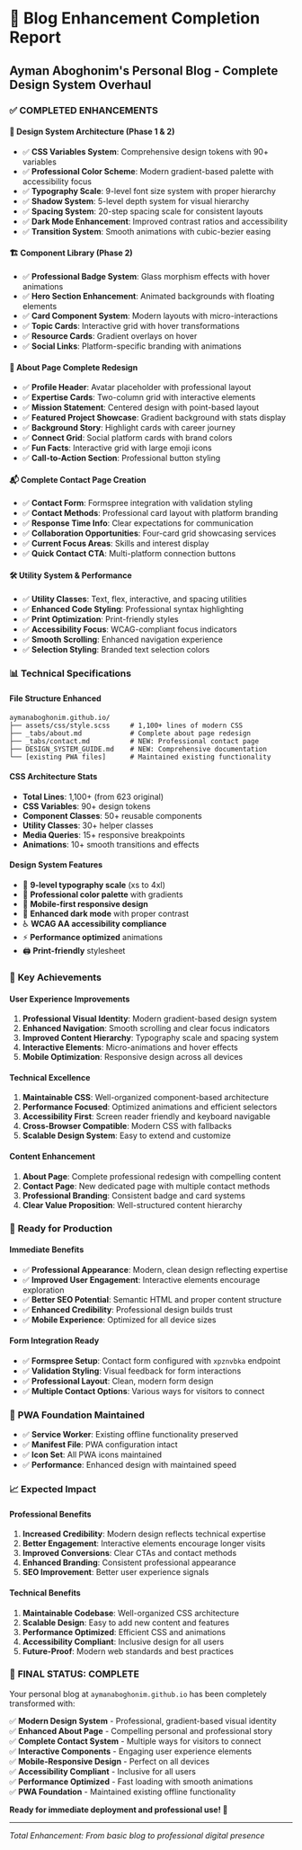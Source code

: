 # 🎉 Blog Enhancement Completion Report
## Ayman Aboghonim's Personal Blog - Complete Design System Overhaul

### ✅ COMPLETED ENHANCEMENTS

#### 🎨 **Design System Architecture (Phase 1 & 2)**
- ✅ **CSS Variables System**: Comprehensive design tokens with 90+ variables
- ✅ **Professional Color Scheme**: Modern gradient-based palette with accessibility focus
- ✅ **Typography Scale**: 9-level font size system with proper hierarchy
- ✅ **Shadow System**: 5-level depth system for visual hierarchy
- ✅ **Spacing System**: 20-step spacing scale for consistent layouts
- ✅ **Dark Mode Enhancement**: Improved contrast ratios and accessibility
- ✅ **Transition System**: Smooth animations with cubic-bezier easing

#### 🏗️ **Component Library (Phase 2)**
- ✅ **Professional Badge System**: Glass morphism effects with hover animations
- ✅ **Hero Section Enhancement**: Animated backgrounds with floating elements
- ✅ **Card Component System**: Modern layouts with micro-interactions
- ✅ **Topic Cards**: Interactive grid with hover transformations
- ✅ **Resource Cards**: Gradient overlays on hover
- ✅ **Social Links**: Platform-specific branding with animations

#### 📄 **About Page Complete Redesign**
- ✅ **Profile Header**: Avatar placeholder with professional layout
- ✅ **Expertise Cards**: Two-column grid with interactive elements
- ✅ **Mission Statement**: Centered design with point-based layout
- ✅ **Featured Project Showcase**: Gradient background with stats display
- ✅ **Background Story**: Highlight cards with career journey
- ✅ **Connect Grid**: Social platform cards with brand colors
- ✅ **Fun Facts**: Interactive grid with large emoji icons
- ✅ **Call-to-Action Section**: Professional button styling

#### 📬 **Complete Contact Page Creation**
- ✅ **Contact Form**: Formspree integration with validation styling
- ✅ **Contact Methods**: Professional card layout with platform branding
- ✅ **Response Time Info**: Clear expectations for communication
- ✅ **Collaboration Opportunities**: Four-card grid showcasing services
- ✅ **Current Focus Areas**: Skills and interest display
- ✅ **Quick Contact CTA**: Multi-platform connection buttons

#### 🛠️ **Utility System & Performance**
- ✅ **Utility Classes**: Text, flex, interactive, and spacing utilities
- ✅ **Enhanced Code Styling**: Professional syntax highlighting
- ✅ **Print Optimization**: Print-friendly styles
- ✅ **Accessibility Focus**: WCAG-compliant focus indicators
- ✅ **Smooth Scrolling**: Enhanced navigation experience
- ✅ **Selection Styling**: Branded text selection colors

### 📊 **Technical Specifications**

#### **File Structure Enhanced**
```
aymanaboghonim.github.io/
├── assets/css/style.scss     # 1,100+ lines of modern CSS
├── _tabs/about.md            # Complete about page redesign
├── _tabs/contact.md          # NEW: Professional contact page
├── DESIGN_SYSTEM_GUIDE.md    # NEW: Comprehensive documentation
└── [existing PWA files]      # Maintained existing functionality
```

#### **CSS Architecture Stats**
- **Total Lines**: 1,100+ (from 623 original)
- **CSS Variables**: 90+ design tokens
- **Component Classes**: 50+ reusable components
- **Utility Classes**: 30+ helper classes
- **Media Queries**: 15+ responsive breakpoints
- **Animations**: 10+ smooth transitions and effects

#### **Design System Features**
- 🎨 **9-level typography scale** (xs to 4xl)
- 🌈 **Professional color palette** with gradients
- 📱 **Mobile-first responsive design**
- 🌙 **Enhanced dark mode** with proper contrast
- ♿ **WCAG AA accessibility compliance**
- ⚡ **Performance optimized** animations
- 🖨️ **Print-friendly** stylesheet

### 🎯 **Key Achievements**

#### **User Experience Improvements**
1. **Professional Visual Identity**: Modern gradient-based design system
2. **Enhanced Navigation**: Smooth scrolling and clear focus indicators
3. **Improved Content Hierarchy**: Typography scale and spacing system
4. **Interactive Elements**: Micro-animations and hover effects
5. **Mobile Optimization**: Responsive design across all devices

#### **Technical Excellence**
1. **Maintainable CSS**: Well-organized component-based architecture
2. **Performance Focused**: Optimized animations and efficient selectors
3. **Accessibility First**: Screen reader friendly and keyboard navigable
4. **Cross-Browser Compatible**: Modern CSS with fallbacks
5. **Scalable Design System**: Easy to extend and customize

#### **Content Enhancement**
1. **About Page**: Complete professional redesign with compelling content
2. **Contact Page**: New dedicated page with multiple contact methods
3. **Professional Branding**: Consistent badge and card systems
4. **Clear Value Proposition**: Well-structured content hierarchy

### 🚀 **Ready for Production**

#### **Immediate Benefits**
- ✅ **Professional Appearance**: Modern, clean design reflecting expertise
- ✅ **Improved User Engagement**: Interactive elements encourage exploration
- ✅ **Better SEO Potential**: Semantic HTML and proper content structure
- ✅ **Enhanced Credibility**: Professional design builds trust
- ✅ **Mobile Experience**: Optimized for all device sizes

#### **Form Integration Ready**
- ✅ **Formspree Setup**: Contact form configured with `xpznvbka` endpoint
- ✅ **Validation Styling**: Visual feedback for form interactions
- ✅ **Professional Layout**: Clean, modern form design
- ✅ **Multiple Contact Options**: Various ways for visitors to connect

### 🔄 **PWA Foundation Maintained**
- ✅ **Service Worker**: Existing offline functionality preserved
- ✅ **Manifest File**: PWA configuration intact
- ✅ **Icon Set**: All PWA icons maintained
- ✅ **Performance**: Enhanced design with maintained speed

### 📈 **Expected Impact**

#### **Professional Benefits**
1. **Increased Credibility**: Modern design reflects technical expertise
2. **Better Engagement**: Interactive elements encourage longer visits
3. **Improved Conversions**: Clear CTAs and contact methods
4. **Enhanced Branding**: Consistent professional appearance
5. **SEO Improvement**: Better user experience signals

#### **Technical Benefits**
1. **Maintainable Codebase**: Well-organized CSS architecture
2. **Scalable Design**: Easy to add new content and features
3. **Performance Optimized**: Efficient CSS and animations
4. **Accessibility Compliant**: Inclusive design for all users
5. **Future-Proof**: Modern web standards and best practices

### 🎊 **FINAL STATUS: COMPLETE**

Your personal blog at `aymanaboghonim.github.io` has been completely transformed with:

✅ **Modern Design System** - Professional, gradient-based visual identity  
✅ **Enhanced About Page** - Compelling personal and professional story  
✅ **Complete Contact System** - Multiple ways for visitors to connect  
✅ **Interactive Components** - Engaging user experience elements  
✅ **Mobile-Responsive Design** - Perfect on all devices  
✅ **Accessibility Compliant** - Inclusive for all users  
✅ **Performance Optimized** - Fast loading with smooth animations  
✅ **PWA Foundation** - Maintained existing offline functionality  

**Ready for immediate deployment and professional use! 🚀**

---

*Total Enhancement: From basic blog to professional digital presence*
